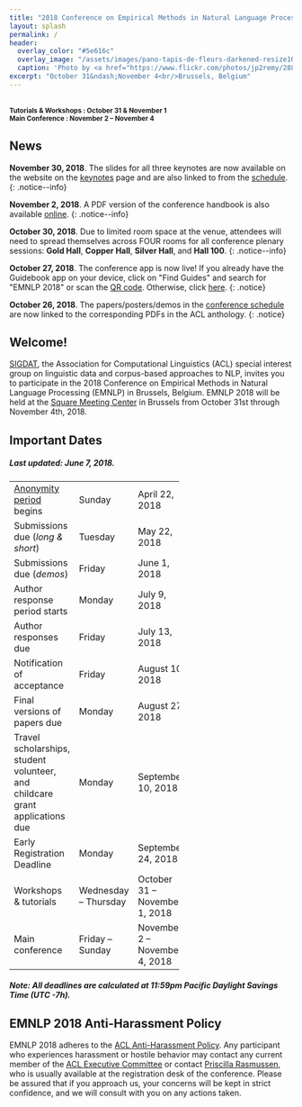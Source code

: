 ```yaml
---
title: "2018 Conference on Empirical Methods in Natural Language Processing"
layout: splash
permalink: /
header:
  overlay_color: "#5e616c"
  overlay_image: "/assets/images/pano-tapis-de-fleurs-darkened-resize10.jpg"
  caption: 'Photo by <a href="https://www.flickr.com/photos/jp2remy/28859979631/">Jean Paul Remy</a> / <a href="https://creativecommons.org/licenses/by-nc-nd/2.0/">CC BY-NC-ND 2.0</a>'
excerpt: "October 31&ndash;November 4<br/>Brussels, Belgium"
---
```


<div class="text-center">
    <span style="font-size: normal;"><i class="fa fa-fw fa-calendar" aria-hidden="true"></i></span><br/>
    <span style="font-weight: bold; font-size: smaller;">
    Tutorials &amp; Workshops : October 31 &amp; November 1<br/>Main Conference : November 2 &ndash; November 4</span>
</div>

<h2>News</h2>

**November 30, 2018**. The slides for all three keynotes are now available on the website on the [keynotes](/program/keynotes) page and are also linked to from the [schedule](/schedule).
{: .notice--info}

**November 2, 2018**. A PDF version of the conference handbook is also available [online](https://drive.google.com/file/d/1Ya0F3QaMqfACS7sHc9_bcnSfSjhWpumX/view). 
{: .notice--info}

**October 30, 2018**. Due to limited room space at the venue, attendees will need to spread themselves across FOUR rooms for all conference plenary sessions: **Gold Hall**, **Copper Hall**, **Silver Hall**, and **Hall 100**.
{: .notice--info}

**October 27, 2018**. The conference app is now live! If you already have the Guidebook app on your device, click on "Find Guides" and search for "EMNLP 2018" or scan the [QR code](/participants/#conference-app). Otherwise, click <a href="https://guidebook.com/g/emnlp2018/" target="_blank">here</a>.
{: .notice}

**October 26, 2018**. The papers/posters/demos in the [conference schedule](/schedule) are now linked to the corresponding PDFs in the ACL anthology.
{: .notice}


<h2>Welcome!</h2>

[SIGDAT](http://sigdat.org), the Association for Computational Linguistics (ACL) special interest group on linguistic data and corpus-based approaches to NLP, invites you to participate in the 2018 Conference on Empirical Methods in Natural Language Processing (EMNLP) in Brussels, Belgium. EMNLP 2018 will be held at the [Square Meeting Center](http://square-brussels.com) in Brussels from October 31st through November 4th, 2018.

<h2 id="dates">Important Dates</h2>

<h5>Last updated: June 7, 2018.</h5>

<table style="width: 60%">
    <tbody>
        <tr>
            <td><a href="/calls/papers#important-new-submission-guidelines">Anonymity period</a> begins</td>
            <td>Sunday</td>
            <td>April 22, 2018</td>
        </tr>
        <tr>
            <td style="width: 40%;">Submissions due (<i>long &amp; short</i>)</td>
            <td style="width: 30%;">Tuesday</td>
            <td>May 22, 2018</td>
        </tr>
        <tr>
            <td style="width: 40%;">Submissions due (<i>demos</i>)</td>
            <td style="width: 30%;">Friday</td>
            <td>June 1, 2018</td>
        </tr>
        <tr>
            <td>Author response period starts</td>
            <td>Monday</td>
            <td>July 9, 2018</td>
        </tr>
        <tr>
            <td>Author responses due</td>
            <td>Friday</td>
            <td>July 13, 2018</td>
        </tr>
        <tr>
            <td>Notification of acceptance</td>
            <td>Friday</td>
            <td>August 10, 2018</td>
        </tr>
        <tr>
          <td>Final versions of papers due</td>
          <td>Monday</td>
          <td>August 27, 2018</td>
        </tr>
        <tr>
          <td>Travel scholarships, student volunteer, and childcare grant applications due</td>
          <td style="width: 30%;">Monday</td>
          <td>September 10, 2018</td>
        </tr>
        <tr>
            <td style="width: 40%;">Early Registration Deadline</td>
            <td style="width: 30%;">Monday</td>
            <td>September 24, 2018</td>
        </tr>
        <tr>
            <td style="width: 40%;">Workshops &amp; tutorials</td>
            <td style="width: 30%;">Wednesday &ndash; Thursday</td>
            <td>October 31 &ndash; November 1, 2018</td>
        </tr>
        <tr>
            <td>Main conference</td>
            <td>Friday &ndash; Sunday</td>
            <td>November 2 &ndash; November 4, 2018</td>
        </tr>        
    </tbody>
</table>
<h5>Note: All deadlines are calculated at 11:59pm Pacific Daylight Savings Time (UTC -7h).</h5>

<h2>EMNLP 2018 Anti-Harassment Policy</h2>
EMNLP 2018 adheres to the <a href="https://www.aclweb.org/adminwiki/index.php?title=Anti-Harassment_Policy">ACL Anti-Harassment Policy</a>. Any participant who experiences harassment or hostile behavior may contact any current member of the <a href="https://www.aclweb.org/portal/about">ACL Executive Committee</a> or contact <a href="mailto:acl@aclweb.org">Priscilla Rasmussen</a>, who is usually available at the registration desk of the conference. Please be assured that if you approach us, your concerns will be kept in strict confidence, and we will consult with you on any actions taken.
